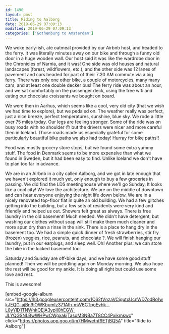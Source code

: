 ```yaml
---
id: 1490
layout: post
title: Riding to Aalborg
date: 2019-06-29 07:09:13
modified: 2019-06-29 07:09:13
categories: ['Gothenburg to Amsterdam']
---
```


We woke early-ish, ate oatmeal provided by our Airbnb host, and headed to the ferry. It was literally minutes away on our bike and through a funny old door in a huge wooden wall. Our host said it was like the wardrobe door in the Chronicles of Narnia, and it was! One side was old houses and natural landscapes (forest, wildflowers, etc.), and the other side was 12 lanes of pavement and cars headed for part of their 7:20 AM commute via a big ferry. There was only one other bike, a couple of motorcycles, many many cars, and at least one double decker bus! The ferry ride was about an hour, and we sat comfortably on the passenger deck, using the free wifi and eating our chocolate croissants we bought on board.

We were then in Aarhus, which seems like a cool, very old city (that we wish we had time to explore), but we pedaled on. The weather really was perfect, just a nice breeze, perfect temperatures, sunshine, blue sky. We rode a little over 75 miles today. Our legs are feeling stronger. Some of the ride was on busy roads with no shoulder ☹️ but the drivers were nicer and more careful then in Iceland. Those roads made us especially grateful for some particularly beautiful bike paths we also had today! Hurray for bike paths!!

Food was mostly grocery store stops, but we found some extra yummy stuff. The food in Denmark seems to be more expensive than what we found in Sweden, but it had been easy to find. Unlike Iceland we don't have to plan too far in advance.

We are in an Airbnb in a city called Aalborg, and we got in late enough that we haven't explored it much yet, only enough to buy a few groceries in passing. We did find the LDS meetinghouse where we'll go Sunday. It looks like a cool city! We love the architecture. We are on the middle of downtown and can hear everyone enjoying the night life down below. We are in a nicely renovated top-floor flat in quite an old building. We had a few glitches getting into the building, but a few sets of residents were very kind and friendly and helped us out. Showers felt great as always. There is free laundry in the old basement! Much needed. We didn't have detergent, but washing our clothes without soap will still make them much cleaner and more spun dry than a rinse in the sink. There is a place to hang dry in the basement too. We had a simple quick dinner of fresh strawberries, stir fry (frozen) veggies, rice, peanuts, and chocolate ?. We will finish hanging our laundry, put in our earplugs, and sleep well. Oh! Another plus: we can store the bike in the locked basement too.

Saturday and Sunday are off-bike days, and we have some good stuff planned! Then we will be peddling again on Monday morning. We also hope the rest will be good for my ankle. It is doing all right but could use some love and rest.

This is awesome!

[embed-google-album src="https://lh3.googleusercontent.com/1C62tVnzaVCigutxUcnWD7odRo1wkJEQG-ajBn9iOWKbumIz371AIh-mW6CTpoEvhk--L8yYlD1TNWhkOEjA3ypIl0hEGW-JLYQGSNLBwWHPwCWgxakjTasoM3NBa7T8CC4Pxikmswc" click="https://photos.app.goo.gl/m7HMwetnf9ETjBQ5A" title="Ride to Aalborg"]
